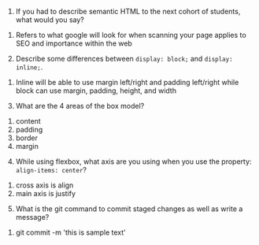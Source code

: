 1. If you had to describe semantic HTML to the next cohort of students, what would you say?
1) Refers to what google will look for when scanning your page
applies to SEO and importance within the web

2. Describe some differences between ```display: block;``` and ```display: inline;```.
1) Inline will be able to use margin left/right and padding left/right
while block can use margin, padding, height, and width

3. What are the 4 areas of the box model?
1) content
2) padding
3) border
4) margin

4. While using flexbox, what axis are you using when you use the property: ```align-items: center```?
1) cross axis is align
2) main axis is justify

5. What is the git command to commit staged changes as well as write a message? 
1) git commit -m 'this is sample text'